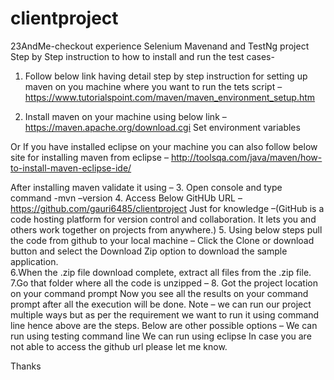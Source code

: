 # clientproject
23AndMe-checkout experience
Selenium Mavenand and TestNg project
Step by Step instruction to how to install and run the test cases-

1.	Follow below link having detail step by step instruction for setting up maven on you machine where you want to run the tets script –
 https://www.tutorialspoint.com/maven/maven_environment_setup.htm

2.	Install maven on your machine using below link –
https://maven.apache.org/download.cgi
Set environment variables

Or 
If you have installed eclipse on your machine you can also follow below site for installing maven from eclipse –
http://toolsqa.com/java/maven/how-to-install-maven-eclipse-ide/

After installing maven validate it using –
3.	Open console and type command -mvn –version
4.	Access Below GitHUb URL –
https://github.com/gauri6485/clientproject
Just for knowledge –(GitHub is a code hosting platform for version control and collaboration. It lets you and others work together on projects from anywhere.)
5.	Using below steps pull the code from github to your local machine –
Click the Clone or download button and select the Download Zip option to download the sample application.  
6.When the .zip file download complete, extract all files from the .zip file.
7.Go that folder where all the code is unzipped –
8. Got the project location on your command prompt
Now you see all the results on your command prompt after all the execution will be done.
Note – we can run our project multiple ways but as per the requirement we want to run it using command line hence above are the steps.
Below are other possible options –
We can run using testing command line
We can run using eclipse 
In case you are not able to access the github url please let me know.

Thanks





